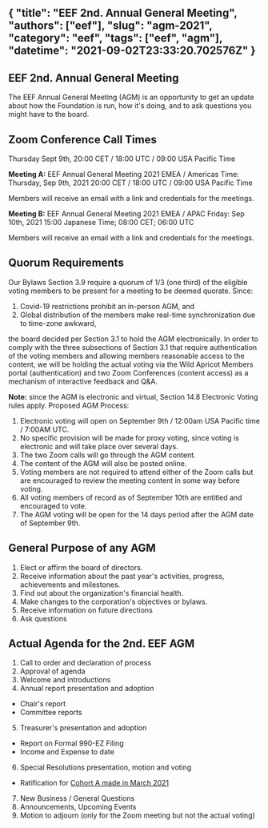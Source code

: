 {
  "title": "EEF 2nd. Annual General Meeting",
  "authors": ["eef"],
  "slug": "agm-2021",
  "category": "eef",
  "tags": ["eef", "agm"],
  "datetime": "2021-09-02T23:33:20.702576Z"
}
---
 EEF 2nd. Annual General Meeting
---

The EEF Annual General Meeting (AGM) is an opportunity to get an update about how the Foundation is run, 
how it's doing, and to ask questions you might have to the board.

## Zoom Conference Call Times

Thursday Sept 9th, 20:00 CET / 18:00 UTC / 09:00 USA Pacific Time

**Meeting A:** EEF Annual General Meeting 2021 EMEA / Americas
Time: Thursday, Sep 9th, 2021 20:00 CET / 18:00 UTC / 09:00 USA Pacific Time 

Members will receive an email with a link and credentials for the meetings. 

**Meeting B:** EEF Annual General Meeting 2021 EMEA / APAC
Friday: Sep 10th, 2021 15:00 Japanese Time; 08:00 CET; 06:00 UTC

Members will receive an email with a link and credentials for the meetings. 

## Quorum Requirements
Our Bylaws Section 3.9 require a quorum of 1/3 (one third) of the eligible voting members to be present for a meeting to be deemed quorate.
Since:
1. Covid-19 restrictions prohibit an in-person AGM, and
2. Global distribution of the members make real-time synchronization due to time-zone awkward,

the board decided per Section 3.1 to hold the AGM electronically. In order to comply with the three subsections of Section 3.1 that require authentication of the voting members and allowing members reasonable access to the content, we will be holding the actual voting via the Wild Apricot Members portal (authentication) and two Zoom Conferences (content access) as a mechanism of interactive feedback and Q&A.

**Note:** since the AGM is electronic and virtual, Section 14.8 Electronic Voting rules apply.
Proposed AGM Process:
1. Electronic voting will open on September 9th / 12:00am USA Pacific time / 7:00AM UTC.
2. No specific provision will be made for proxy voting, since voting is electronic and will take place over several days.
3. The two Zoom calls will go through the AGM content.
4. The content of the AGM will also be posted online.
5. Voting members are not required to attend either of the Zoom calls but are encouraged to review the meeting content in some way before voting.
6. All voting members of record as of September 10th are entitled and encouraged to vote.
7. The AGM voting will be open for the 14 days period after the AGM date of September 9th.

## General Purpose of any AGM
1. Elect or affirm the board of directors.
2. Receive information about the past year's activities, progress, achievements and milestones.
3. Find out about the organization's financial health.
4. Make changes to the corporation's objectives or bylaws.
5. Receive information on future directions
6. Ask questions

## Actual Agenda for the 2nd. EEF AGM
1. Call to order and declaration of process
2. Approval of agenda
3. Welcome and introductions
4. Annual report  presentation and adoption
* Chair's report
* Committee reports
5. Treasurer's  presentation and adoption
* Report on Formal 990-EZ Filing
* Income and Expense to date
6. Special Resolutions  presentation, motion and voting
* Ratification for [Cohort A made in March 2021](/blog/eef/election-2021-results)
7. New Business / General Questions
8. Announcements, Upcoming Events
9. Motion to adjourn (only for the Zoom meeting but not the actual voting)
